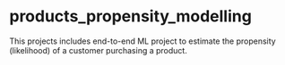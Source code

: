 # products_propensity_modelling
This projects includes end-to-end ML project to estimate the propensity (likelihood) of a customer purchasing a product. 
